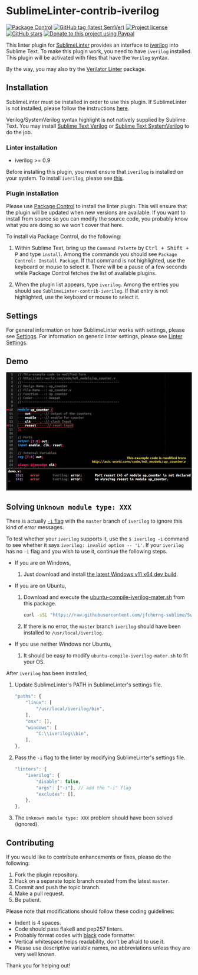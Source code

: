 # SublimeLinter-contrib-iverilog

<!-- [![Travis (.org) branch](https://img.shields.io/travis/jfcherng-sublime/SublimeLinter-contrib-iverilog/master?style=flat-square)](https://travis-ci.org/jfcherng-sublime/SublimeLinter-contrib-iverilog) -->

[![Package Control](https://img.shields.io/packagecontrol/dt/SublimeLinter-contrib-iverilog?style=flat-square)](https://packagecontrol.io/packages/SublimeLinter-contrib-iverilog)
[![GitHub tag (latest SemVer)](https://img.shields.io/github/tag/jfcherng-sublime/SublimeLinter-contrib-iverilog?style=flat-square&logo=github)](https://github.com/jfcherng-sublime/SublimeLinter-contrib-iverilog/tags)
[![Project license](https://img.shields.io/github/license/jfcherng-sublime/SublimeLinter-contrib-iverilog?style=flat-square&logo=github)](https://github.com/jfcherng-sublime/SublimeLinter-contrib-iverilog/blob/master/LICENSE)
[![GitHub stars](https://img.shields.io/github/stars/jfcherng-sublime/SublimeLinter-contrib-iverilog?style=flat-square&logo=github)](https://github.com/jfcherng-sublime/SublimeLinter-contrib-iverilog/stargazers)
[![Donate to this project using Paypal](https://img.shields.io/badge/paypal-donate-blue.svg?style=flat-square&logo=paypal)](https://www.paypal.me/jfcherng/5usd)

This linter plugin for [SublimeLinter](https://sublimelinter.readthedocs.org)
provides an interface to [iverilog](http://iverilog.wikia.com/wiki/Main_Page) into Sublime Text.
To make this plugin work, you need to have `iverilog` installed.
This plugin will be activated with files that have the `Verilog` syntax.

By the way, you may also try the
[Verilator Linter](https://packagecontrol.io/packages/SublimeLinter-contrib-verilator) package.

## Installation

SublimeLinter must be installed in order to use this plugin.
If SublimeLinter is not installed, please follow the instructions
[here](https://sublimelinter.readthedocs.org/en/latest/installation.html).

Verilog/SystemVerilog syntax highlight is not natively supplied by Sublime Text.
You may install [Sublime Text Verilog](https://packagecontrol.io/packages/Verilog)
or [Sublime Text SystemVerilog](https://packagecontrol.io/packages/SystemVerilog) to do the job.

### Linter installation

- iverilog >= 0.9

Before installing this plugin, you must ensure that `iverilog` is installed on your system.
To install `iverilog`, please see [this](https://iverilog.wikia.com/wiki/Installation_Guide).

### Plugin installation

Please use [Package Control](https://packagecontrol.io/installation) to install the linter plugin.
This will ensure that the plugin will be updated when new versions are available.
If you want to install from source so you can modify the source code,
you probably know what you are doing so we won't cover that here.

To install via Package Control, do the following:

1. Within Sublime Text, bring up the `Command Palette` by <kbd>Ctrl + Shift + P</kbd> and type `install`.
   Among the commands you should see `Package Control: Install Package`.
   If that command is not highlighted, use the keyboard or mouse to select it.
   There will be a pause of a few seconds while Package Control fetches the list of available plugins.

1. When the plugin list appears, type `iverilog`. Among the entries you should see `SublimeLinter-contrib-iverilog`.
   If that entry is not highlighted, use the keyboard or mouse to select it.

## Settings

For general information on how SublimeLinter works with settings, please see
[Settings](https://sublimelinter.readthedocs.org/en/latest/settings.html).
For information on generic linter settings, please see
[Linter Settings](https://sublimelinter.readthedocs.org/en/latest/linter_settings.html).

## Demo

![linting_example](https://raw.githubusercontent.com/jfcherng-sublime/SublimeLinter-contrib-iverilog/gh-pages/images/linting_example.png)

## Solving `Unknown module type: XXX`

There is actually [`-i` flag](https://github.com/steveicarus/iverilog/pull/151)
with the `master` branch of `iverilog` to ignore this kind of error messages.

To test whether your `iverilog` supports it,
use the `$ iverilog -i` command to see whether it says `iverilog: invalid option -- 'i'`.
If your `iverilog` has no `-i` flag and you wish to use it, continue the following steps.

- If you are on Windows,

  1. Just download and install [the latest Windows v11 x64 dev build](http://bleyer.org/icarus/).

- If you are on Ubuntu,

  1. Download and execute the [ubuntu-compile-iverilog-mater.sh](https://raw.githubusercontent.com/jfcherng-sublime/SublimeLinter-contrib-iverilog/master/ubuntu-compile-iverilog-mater.sh) from this package.

     ```bash
     curl -sSL "https://raw.githubusercontent.com/jfcherng-sublime/SublimeLinter-contrib-iverilog/master/ubuntu-compile-iverilog-mater.sh" | bash
     ```

  1. If there is no error, the `master` branch `iverilog` should have been installed to `/usr/local/iverilog`.

- If you use neither Windows nor Ubuntu,

  1. It should be easy to modify `ubuntu-compile-iverilog-mater.sh` to fit your OS.

After `iverilog` has been installed,

1. Update SublimeLinter's PATH in SublimeLinter's settings file.

   ```js
   "paths": {
       "linux": [
           "/usr/local/iverilog/bin",
       ],
       "osx": [],
       "windows": [
           "C:\\iverilog\\bin",
       ],
   },
   ```

1. Pass the `-i` flag to the linter by modifying SublimeLinter's settings file.

   ```js
   "linters": {
       "iverilog": {
           "disable": false,
           "args": ["-i"], // add the "-i" flag
           "excludes": [],
       },
   },
   ```

1. The `Unknown module type: XXX` problem should have been solved (ignored).

## Contributing

If you would like to contribute enhancements or fixes, please do the following:

1. Fork the plugin repository.
1. Hack on a separate topic branch created from the latest `master`.
1. Commit and push the topic branch.
1. Make a pull request.
1. Be patient.

Please note that modifications should follow these coding guidelines:

- Indent is 4 spaces.
- Code should pass flake8 and pep257 linters.
- Probably format codes with [black](https://github.com/psf/black) code formatter.
- Vertical whitespace helps readability, don’t be afraid to use it.
- Please use descriptive variable names, no abbreviations unless they are very well known.

Thank you for helping out!
